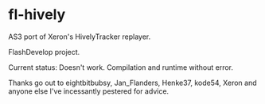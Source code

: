 fl-hively
=========

AS3 port of Xeron's HivelyTracker replayer.

FlashDevelop project.

Current status: Doesn't work. Compilation and runtime without error.

Thanks go out to eightbitbubsy, Jan_Flanders, Henke37, kode54, Xeron and anyone else I've incessantly pestered for advice.
